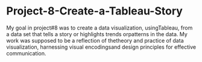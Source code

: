 # Project-8-Create-a-Tableau-Story
My goal in​ ​​project#8 was to ​create​ ​a​ ​data​ ​visualization,​ ​using​ ​Tableau,​ ​from​ ​a​ ​data​ ​set​ ​that​ ​tells​ ​a​ ​story​ ​or​ ​highlights  trends​ ​or​ ​patterns​ ​in​ ​the​ ​data.​ ​My work​ ​was supposed to​ ​be​ ​a​ ​reflection​ ​of​ ​the​ ​theory​ ​and​ ​practice​ ​of​ ​data  visualization,​ ​harnessing​ ​visual​ ​encodings​ ​and​ ​design​ ​principles​ ​for​ ​effective​ ​communication. 
